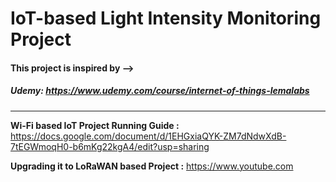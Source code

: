 # IoT-based Light Intensity Monitoring Project

#### This project is inspired by --> ####

##### Udemy: <https://www.udemy.com/course/internet-of-things-lemalabs> #####

---

**Wi-Fi based IoT Project Running Guide :** <https://docs.google.com/document/d/1EHGxiaQYK-ZM7dNdwXdB-7tEGWmoqH0-b6mKg22kgA4/edit?usp=sharing>

**Upgrading it to LoRaWAN based Project :** <https://www.youtube.com>
